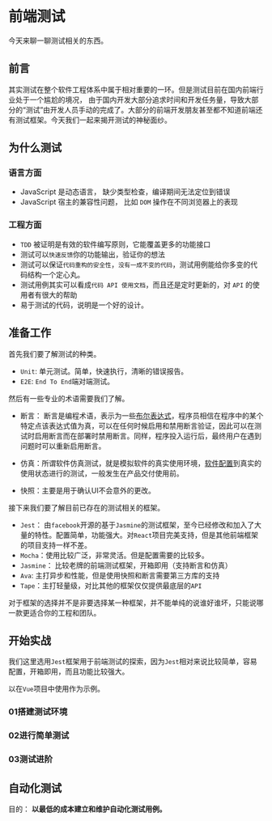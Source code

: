 # 前端测试

今天来聊一聊测试相关的东西。

## 前言

其实测试在整个软件工程体系中属于相对重要的一环。但是测试目前在国内前端行业处于一个尴尬的境况，
由于国内开发大部分追求时间和开发任务量，导致大部分的“测试”由开发人员手动的完成了。大部分的前端开发朋友甚至都不知道前端还有测试框架。今天我们一起来揭开测试的神秘面纱。

## 为什么测试

### 语言方面

- JavaScript 是动态语言， 缺少类型检查，编译期间无法定位到错误
- JavaScript 宿主的兼容性问题， 比如 `DOM` 操作在不同浏览器上的表现

### 工程方面

- `TDD` 被证明是有效的软件编写原则，它能覆盖更多的功能接口
- 测试可以`快速反馈`你的功能输出，验证你的想法
- 测试可以保证`代码重构的安全性`，`没有一成不变的代码`，测试用例能给你多变的代码结构一个定心丸。
- 测试用例其实可以看成`代码 API 使用文档`，而且还是定时更新的，对 `API` 的使用者有很大的帮助
- 易于测试的代码，说明是一个好的设计。

## 准备工作

首先我们要了解测试的种类。

- `Unit`: 单元测试。简单，快速执行，清晰的错误报告。
- `E2E`: `End To End`端对端测试。

然后有一些专业的术语需要我们了解。

- 断言： 断言是编程术语，表示为一些[布尔表达式](https://baike.baidu.com/item/布尔表达式/1574380)，程序员相信在程序中的某个特定点该表达式值为真，可以在任何时候启用和禁用断言验证，因此可以在测试时启用断言而在部署时禁用断言。同样，程序投入运行后，最终用户在遇到问题时可以重新启用断言。

- 仿真：所谓软件仿真测试，就是模拟软件的真实使用环境，[软件配置](https://baike.baidu.com/item/软件配置/9826949)到真实的使用状态进行的测试，一般发生在产品交付使用前。

- 快照：主要是用于确认UI不会意外的更改。

接下来我们要了解目前已存在的测试相关的框架。

- `Jest`： 由`facebook`开源的基于`Jasmine`的测试框架，至今已经修改和加入了大量的特性。配置简单，功能强大。对`React`项目完美支持，但是其他前端框架的项目支持一样不差。
- `Mocha`：使用比较广泛，非常灵活。但是配置需要的比较多。
- `Jasmine`： 比较老牌的前端测试框架，开箱即用（支持断言和仿真）
- `Ava`:  主打异步和性能，但是使用快照和断言需要第三方库的支持
- `Tape`：主打轻量级，对比其他的框架仅仅提供最底层的`API`

对于框架的选择并不是非要选择某一种框架，并不能单纯的说谁好谁坏，只能说哪一款更适合你的工程和团队。



## 开始实战

我们这里选用`Jest`框架用于前端测试的探索，因为`Jest`相对来说比较简单，容易配置，开箱即用，而且功能比较强大。

以在`Vue`项目中使用作为示例。

### 01搭建测试环境

### 02进行简单测试

### 03测试进阶

## 自动化测试

目的： **以最低的成本建立和维护自动化测试用例。**